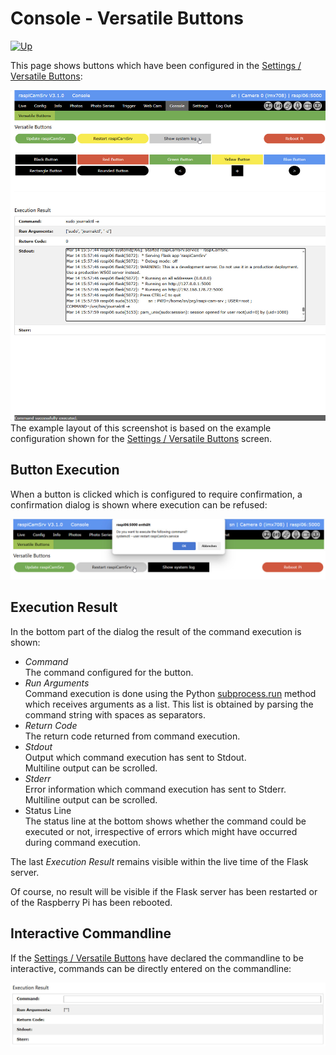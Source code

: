 # Console - Versatile Buttons

[![Up](img/goup.gif)](./UserGuide.md)

This page shows buttons which have been configured in the [Settings / Versatile Buttons](./SettingsVButtons.md):

![vButtons](./img/Console_VButtons.jpg)
The example layout of this screenshot is based on the example configuration shown for the [Settings / Versatile Buttons](./SettingsVButtons.md) screen.

## Button Execution

When a button is clicked which is configured to require confirmation, a confirmation dialog is shown where execution can be refused:

![vButtonConfirm](./img/Console_VButtons_conf.jpg)

## Execution Result

In the bottom part of the dialog the result of the command execution is shown:

- *Command*<br>The command configured for the button.
- *Run Arguments*<br>Command execution is done using the Python [subprocess.run](https://docs.python.org/3/library/subprocess.html) method which receives arguments as a list. This list is obtained by parsing the command string with spaces as separators.
- *Return Code*<br>The return code returned from command execution.
- *Stdout*<br>Output which command execution has sent to Stdout.<br>Multiline output can be scrolled.
- *Stderr*<br>Error information which command execution has sent to Stderr.<br>Multiline output can be scrolled.
- Status Line<br>The status line at the bottom shows whether the command could be executed or not, irrespective of errors which might have occurred during command execution.

The last *Execution Result* remains visible within the live time of the Flask server.

Of course, no result will be visible if the Flask server has been restarted or of the Raspberry Pi has been rebooted.

## Interactive Commandline

If the [Settings / Versatile Buttons](./SettingsVButtons.md) have declared the commandline to be interactive, commands can be directly entered on the commandline:

![Commandline](./img/Console_VButtons_commandline.jpg)